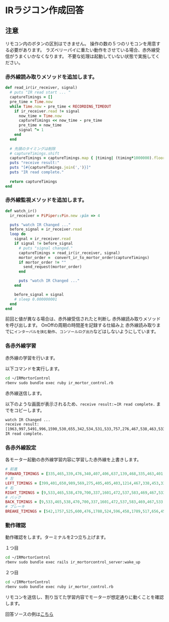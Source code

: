 # IRラジコン作成回答

## 注意
リモコン内のボタンの区別はできません。
操作の数の５つのリモコンを用意する必要があります。
ラズベリーパイに重たい動作をさせている場合、赤外線受信がうまくいかなくなります。
不要な処理は起動していない状態で実施してください。



### 赤外線読み取りメソッドを追加します。

```ruby
def read_ir(ir_receiver, signal)
  # puts "IR read start ... "
  captureTimings = []
  pre_time = Time.now
  while Time.now - pre_time < RECORDING_TIMEOUT
    if ir_receiver.read != signal
      now_time = Time.now
      captureTimings << now_time - pre_time
      pre_time = now_time
      signal ^= 1
    end
  end
  
  # 先頭のタイミングは削除
  # captureTimings.shift
  captureTimings = captureTimings.map { |timing| (timing*1000000).floor}
  puts "receive result:"
  puts "[#{captureTimings.join(',')}]"
  puts "IR read complete."
  
  return captureTimings
end
```

### 赤外線監視メソッドを追加します。
```ruby
def watch_ir()
  ir_receiver = PiPiper::Pin.new :pin => 4

  puts "watch IR Changed ..."
  before_signal = ir_receiver.read
  loop do
    signal = ir_receiver.read
    if signal != before_signal
      # puts "signal changed."
      captureTimings = read_ir(ir_receiver, signal)
      mortor_order =  convert_ir_to_mortor_order(captureTimings)
      if mortor_order != ""
        send_request(mortor_order)
      end

      puts "watch IR Changed ..."
    end

    before_signal = signal
    # sleep 0.000000001
  end
end
```
前回と値が異なる場合は、赤外線受信されたと判断し
赤外線読み取りメソッドを呼び出します。
OnOffの周期の時間差を記録する仕組み上
赤外線読み取りまでに`インターバルを挟む動作`、`コンソールログ出力`などはしないようにしています。


### 各赤外線学習
赤外線の学習を行います。

以下コマンドを実行します。
```bash
cd ~/IRMortorControl
rbenv sudo bundle exec ruby ir_mortor_control.rb
```

赤外線送信します。

以下のような画面が表示されるため、`receive result:`~`IR read complete.`
までをコピーします。
```bash
watch IR Changed ...
receive result:
[1963,997,5491,996,1590,530,655,342,534,531,533,757,276,467,538,463,533,533,529,468,533,468,631,406,535,531,532,497,533,469,533,496,537,533,468,535,531,466,1602,467,533,467,562,465,601,466,531,466,976,87,538,467,536,469,599,467,556,468,532,468,535,534,561,463,501,527,530,467,1578,470,577,463,530,473,1579,510,1578,448,568,468,1560,542,467,533,593,11203,11078,494,552,481,553,481,554,482,547,416,619,417,551,548,485,488,546,530,547,471,546,491,547,448,517,531,541,449,588,449,556,460,597,444,1562,521,526,445,589,463,520,524,519,530,531,445,590,442,615,445,525,513,527,451,598,440,592,444,533,515,514,450,597,464,1547,536,531,517,522,437,1649,447,1578,442,587,451,1617,460,530,445,601,11267,2009,955,5499,1034,1556,442,582,444,593,520,512,510,538,441,596,438,603,455,520,515,526,454,602,441,580,441,526,523,515,517,518,454,590,445,578,443,810,229,1553,522,586,438,584,447,520,517,509,532,512,455,592,446,578,438,591,439,598,430,596,439,578,436,584,441,591,503,499,506,1606,439,589,428,592,1177,875,473,1534,470,602,660,1329,536,538,468,534]
IR read complete.
```


### 各赤外線設定
各モーター起動の赤外線学習内容に学習した赤外線を上書きします。

```ruby
# 前進   
FORWARD_TIMINGS = [335,465,339,476,340,407,406,637,139,468,335,463,401,372,409,405,341,499,339,464,334,469,536,276,406,408,333,467,336,588,206,469,334,431....]
# 左     
LEFT_TIMINGS = [399,401,650,989,569,275,405,405,403,1214,467,338,453,337,481,332,467,402,406,403,405,1203,463,335,500,340,456,1186,430,1191,407,1210,467,1189,405,411,406,420,401,400,463,499,276,407,408,407,435,336,464....]
# 右     
RIGHT_TIMINGS = [9,533,465,538,470,700,337,1601,472,537,583,469,467,533,466,600,469,532,469,535,467,600,468,535,510,497,539,541,472,539,514,487,593,472,467,533,467,589,465,529,465,1594,767,283,470,1588,436,1586,496,535,459,1632,471,510,468,604....]
# バック  
BACK_TIMINGS = [9,533,465,538,470,700,337,1601,472,537,583,469,467,533,466,600,469,532,469,535,467,600,468,535,510,497,539,541,472,539,514,487,593,472,467,533,467,589,465,529,465,1594,767,283,470,1588,436,1586,496,535,459,1632,471,510,468,604....]
# ブレーキ 
BREAKE_TIMINGS = [542,1757,525,600,476,1788,524,596,458,1789,517,656,457,658,463,772,337,657,527,1710,529,654,464,1787,488,652,460,1761,655,1634,459,1768,528,1740,495,40183,8975,2307,531,96622,9163,2135,466....]
```


### 動作確認
動作確認をします。ターミナルを2つ立ち上げます。

１つ目
```bash
cd ~/IRMortorControl
rbenv sudo bundle exec rails ir_mortorcontrol_server:wake_up
```

２つ目
```bash
cd ~/IRMortorControl
rbenv sudo bundle exec ruby ir_mortor_control.rb
```

リモコンを送信し、割り当てた学習内容でモーターが想定通りに動くことを確認します。

回答ソースの例は[こちら](IRMortorControl/ir_mortor_control.rb)


